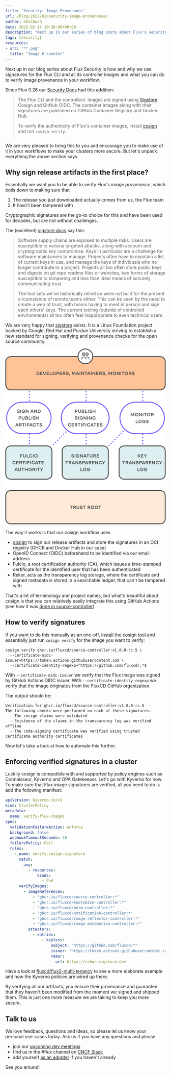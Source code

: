 ```yaml
---
title: 'Security: Image Provenance'
url: /blog/2022/02/security-image-provenance/
author: dholbach
date: 2022-02-14 10:30:00+00:00
description: "Next up in our series of blog posts about Flux's security considerations. This time: image provenance - how to make it part of your workflow and how it keeps you safe."
tags: [security]
resources:
- src: "**.png"
  title: "Image #:counter"
---
```


Next up in our blog series about Flux Security is how and why we use
signatures for the Flux CLI and all its controller images and what you
can do to verify image provenance in your workflow.

Since Flux 0.26 our [Security Docs](/flux/security/#signed-container-images)
had this addition:

> The Flux CLI and the controllers\' images are signed using
> [Sigstore](https://www.sigstore.dev/) Cosign and GitHub
> OIDC. The container images along with their signatures are published
> on GitHub Container Registry and Docker Hub.
>
> To verify the authenticity of Flux's container images, install
> [cosign](https://docs.sigstore.dev/cosign/installation/)
> and run `cosign verify`.
> ```

We are very pleased to bring this to you and encourage you to make use
of it in your workflows to make your clusters more secure. But let's
unpack everything the above section says.

## Why sign release artifacts in the first place?

Essentially we want you to be able to verify Flux's *image provenance*, which
boils down to making sure that

1. The release you just downloaded actually comes from us, the Flux team
2. It hasn't been tampered with

Cryptographic signatures are the go-to choice for this and have been
used for decades, but are not without challenges.

The (excellent) [sigstore docs](https://docs.sigstore.dev/) say this:

> Software supply chains are exposed to multiple risks. Users are
> susceptible to various targeted attacks, along with account and
> cryptographic key compromise. Keys in particular are a challenge for
> software maintainers to manage. Projects often have to maintain a list
> of current keys in use, and manage the keys of individuals who no
> longer contribute to a project. Projects all too often store public
> keys and digests on git repo readme files or websites, two forms of
> storage susceptible to tampering and less than ideal means of securely
> communicating trust.
>
> The tool sets we've historically relied on were not built for the
> present circumstance of remote teams either. This can be seen by the
> need to create a web of trust, with teams having to meet in person and
> sign each others' keys. The current tooling (outside of controlled
> environments) all too often feel inappropriate to even technical
> users.

We are very happy that [sigstore](https://www.sigstore.dev/) exists.
It is a Linux Foundation project backed by Google, Red Hat and Purdue
University striving to establish a new standard for signing, verifying and
provenance checks for the open source community.

![sigstore architecture](featured-sigstore-architecture.png)

The way it works is that our cosign workflow uses

- [cosign](https://docs.sigstore.dev/cosign/overview) to
  sign our release artifacts and store the signatures in an OCI
  registry (GHCR and Docker Hub in our case)
- OpenID Connect (OIDC) beforehand to be identified via our email
  address
- Fulcio, a root certification authority (CA), which issues a
  time-stamped certificate for the identified user that has been
  authenticated
- Rekor, acts as the transparency log storage, where the certificate
  and signed metadata is stored in a searchable ledger, that can't
  be tampered with

That's a lot of terminology and project names, but what's beautiful
about cosign is that you can relatively easily integrate this using
GitHub Actions (see how it was [done in
source-controller](https://github.com/fluxcd/source-controller/pull/550/files)).

## How to verify signatures

If you want to do this manually as an one-off, [install the cosign
tool](https://docs.sigstore.dev/cosign/installation) and
essentially just run `cosign verify` for the image you want to verify:

```shell
cosign verify ghcr.io/fluxcd/source-controller:v1.0.0-rc.5 \
  --certificate-oidc-issuer=https://token.actions.githubusercontent.com \
  --certificate-identity-regexp=^https://github.com/fluxcd/.*$
```

With `--certificate-oidc-issuer` we verify that the Flux image was signed by GitHub Actions OIDC issuer.
With `--certificate-identity-regexp` we verify that the image originates from the FluxCD GitHub organization.

The output should be:

```shell
Verification for ghcr.io/fluxcd/source-controller:v1.0.0-rc.5 --
The following checks were performed on each of these signatures:
  - The cosign claims were validated
  - Existence of the claims in the transparency log was verified offline
  - The code-signing certificate was verified using trusted certificate authority certificates
```

Now let's take a look at how to automate this further.

## Enforcing verified signatures in a cluster

Luckily cosign is compatible with and supported by policy engines such
as Connaisseur, Kyverno and OPA Gatekeeper. Let's go with Kyverno for
now. To make sure that Flux image signatures are verified, all you need
to do is add the following manifest:

```yaml
apiVersion: kyverno.io/v1
kind: ClusterPolicy
metadata:
  name: verify-flux-images
spec:
  validationFailureAction: enforce
  background: false
  webhookTimeoutSeconds: 30
  failurePolicy: Fail
  rules:
    - name: verify-cosign-signature
      match:
        any:
          - resources:
              kinds:
                - Pod
      verifyImages:
        - imageReferences:
            - "ghcr.io/fluxcd/source-controller:*"
            - "ghcr.io/fluxcd/kustomize-controller:*"
            - "ghcr.io/fluxcd/helm-controller:*"
            - "ghcr.io/fluxcd/notification-controller:*"
            - "ghcr.io/fluxcd/image-reflector-controller:*"
            - "ghcr.io/fluxcd/image-automation-controller:*"
          attestors:
            - entries:
                - keyless:
                    subject: "https://github.com/fluxcd/*"
                    issuer: "https://token.actions.githubusercontent.com"
                    rekor:
                      url: https://rekor.sigstore.dev
```

Have a look at
[fluxcd/flux2-multi-tenancy](https://github.com/fluxcd/flux2-multi-tenancy)
to see a more elaborate example and how the Kyverno policies are wired
up there.

By verifying all our artifacts, you ensure their provenance and
guarantee that they haven't been modified from the moment we signed and
shipped them. This is just one more measure we are taking to keep you
more secure.

## Talk to us

We love feedback, questions and ideas, so please let us know your
personal use-cases today. Ask us if you have any questions and please

- join our [upcoming dev meetings](/community/#meetings)
- find us in the \#flux channel on [CNCF Slack](https://slack.cncf.io/)
- add yourself [as an adopter](/adopters/) if you haven't already

See you around!

